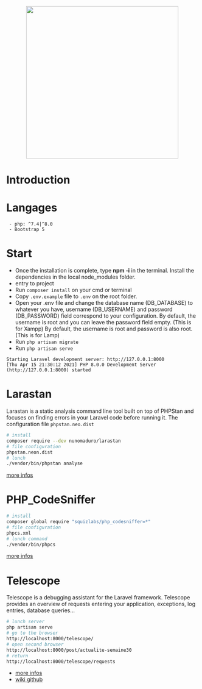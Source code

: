 <p align="center"><a href="https://laravel.com" target="_blank"><img src="https://raw.githubusercontent.com/laravel/art/master/logo-lockup/5%20SVG/2%20CMYK/1%20Full%20Color/laravel-logolockup-cmyk-red.svg" width="400"></a></p>

# Introduction

# Langages
```
 - php: ^7.4|^8.0
 - Bootstrap 5

```
# Start
- Once the installation is complete, type **npm -i** in the terminal. Install the dependencies in the local node_modules
folder.
- entry to project
- Run ```composer install``` on your cmd or terminal
- Copy ```.env.example``` file to ```.env``` on the root folder. 
- Open your .env file and change the database name (DB_DATABASE) to whatever you have, username (DB_USERNAME) and password (DB_PASSWORD) field correspond to your configuration.
  By default, the username is root and you can leave the password field empty. (This is for Xampp)
  By default, the username is root and password is also root. (This is for Lamp)
- Run ```php artisan migrate```
- Run ```php artisan serve```
```
Starting Laravel development server: http://127.0.0.1:8000
[Thu Apr 15 21:30:12 2021] PHP 8.0.0 Development Server (http://127.0.0.1:8000) started
```

# Larastan
Larastan is a static analysis command line tool built on top of PHPStan and focuses on finding errors in your Laravel code before running it.
The configuration file ```phpstan.neo.dist```
```bash
# install
composer require --dev nunomaduro/larastan
# file configuration
phpstan.neon.dist
# lunch
./vendor/bin/phpstan analyse
```
[more infos](https://github.com/nunomaduro/larastan)
# PHP_CodeSniffer

```bash
# install
composer global require "squizlabs/php_codesniffer=*"
# file configuration 
phpcs.xml
# lunch command
./vendor/bin/phpcs
```
[more infos](https://github.com/squizlabs/PHP_CodeSniffer)
# Telescope
Telescope is a debugging assistant for the Laravel framework. Telescope provides an overview of requests entering your 
application, exceptions, log entries, database queries...
```bash
# lunch server
php artisan serve
# go to the browser
http://localhost:8000/telescope/
# open second browser
http://localhost:8000/post/actualite-semaine30
# return 
http://localhost:8000/telescope/requests 
```

- [more infos](https://github.com/squizlabs/PHP_CodeSniffer) 
- [wiki github](https://github.com/squizlabs/PHP_CodeSniffer/wiki)
